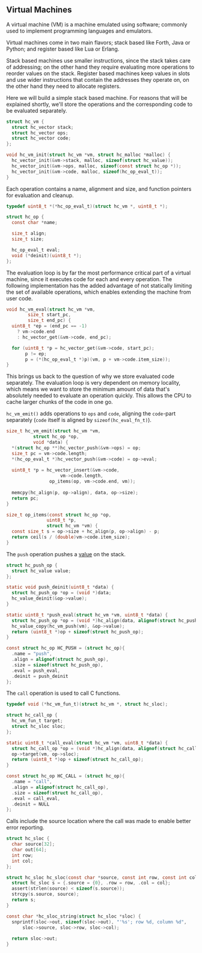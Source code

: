 ## Virtual Machines
A virtual machine (VM) is a machine emulated using software; commonly used to implement programming languages and emulators.

Virtual machines come in two main flavors; stack based like Forth, Java or Python; and register based like Lua or Erlang.

Stack based machines use smaller instructions, since the stack takes care of addressing; on the other hand they require evaluating more operations to reorder values on the stack. Register based machines keep values in slots and use wider instructions that contain the addresses they operate on, on the other hand they need to allocate registers.

Here we will build a simple stack based machine. For reasons that will be explained shortly, we'll store the operations and the corresponding code to be evaluated separately.

```C
struct hc_vm {
  struct hc_vector stack;  
  struct hc_vector ops;
  struct hc_vector code;
};

void hc_vm_init(struct hc_vm *vm, struct hc_malloc *malloc) {
  hc_vector_init(&vm->stack, malloc, sizeof(struct hc_value));
  hc_vector_init(&vm->ops, malloc, sizeof(const struct hc_op *));
  hc_vector_init(&vm->code, malloc, sizeof(hc_op_eval_t));
}
```

Each operation contains a name, alignment and size, and function pointers for evaluation and cleanup.

```C
typedef uint8_t *(*hc_op_eval_t)(struct hc_vm *, uint8_t *);

struct hc_op {
  const char *name;

  size_t align;
  size_t size;

  hc_op_eval_t eval;
  void (*deinit)(uint8_t *);
};
```

The evaluation loop is by far the most performance critical part of a virtual machine, since it executes code for each and every operation. The following implementation has the added advantage of not statically limiting the set of available operations, which enables extending the machine from user code.

```C
void hc_vm_eval(struct hc_vm *vm,
		size_t start_pc,
		size_t end_pc) {
  uint8_t *ep = (end_pc == -1)
    ? vm->code.end
    : hc_vector_get(&vm->code, end_pc);

  for (uint8_t *p = hc_vector_get(&vm->code, start_pc);
       p != ep;
       p = (*(hc_op_eval_t *)p)(vm, p + vm->code.item_size));
}
```

This brings us back to the question of why we store evaluated code separately. The evaluation loop is very dependent on memory locality, which means we want to store the minimum amount of data that's absolutely needed to evaluate an operation quickly. This allows the CPU to cache larger chunks of the code in one go.

`hc_vm_emit()` adds operations to `ops` and `code`, aligning the `code`-part separately (`code` itself is aligned by `sizeof(hc_eval_fn_t)`).

```C
size_t hc_vm_emit(struct hc_vm *vm,
		  struct hc_op *op,
		  void *data) {
  *(struct hc_op **)hc_vector_push(&vm->ops) = op;
  size_t pc = vm->code.length;
  *(hc_op_eval_t *)hc_vector_push(&vm->code) = op->eval;
  
  uint8_t *p = hc_vector_insert(&vm->code,
	     			vm->code.length,
				op_items(op, vm->code.end, vm));
  
  memcpy(hc_align(p, op->align), data, op->size);
  return pc;
}

size_t op_items(const struct hc_op *op,
		       uint8_t *p,
		       struct hc_vm *vm) {
  const size_t s = op->size + hc_align(p, op->align) - p;
  return ceil(s / (double)vm->code.item_size);
}
```

The `push` operation pushes a [value](https://github.com/codr7/hacktical-c/tree/main/reflect) on the stack.

```C
struct hc_push_op {
  struct hc_value value;
};

static void push_deinit(uint8_t *data) {
  struct hc_push_op *op = (void *)data;
  hc_value_deinit(&op->value);
}

static uint8_t *push_eval(struct hc_vm *vm, uint8_t *data) {
  struct hc_push_op *op = (void *)hc_align(data, alignof(struct hc_push_op));
  hc_value_copy(hc_vm_push(vm), &op->value);
  return (uint8_t *)op + sizeof(struct hc_push_op);
}

const struct hc_op HC_PUSH = (struct hc_op){
  .name = "push",
  .align = alignof(struct hc_push_op),
  .size = sizeof(struct hc_push_op),
  .eval = push_eval,
  .deinit = push_deinit
};
```

The `call` operation is used to call C functions.

```C
typedef void (*hc_vm_fun_t)(struct hc_vm *, struct hc_sloc);

struct hc_call_op {
  hc_vm_fun_t target;
  struct hc_sloc sloc;
};

static uint8_t *call_eval(struct hc_vm *vm, uint8_t *data) {
  struct hc_call_op *op = (void *)hc_align(data, alignof(struct hc_call_op));
  op->target(vm, op->sloc);
  return (uint8_t *)op + sizeof(struct hc_call_op);
}

const struct hc_op HC_CALL = (struct hc_op){
  .name = "call",
  .align = alignof(struct hc_call_op),
  .size = sizeof(struct hc_call_op),
  .eval = call_eval,
  .deinit = NULL
};
```

Calls include the source location where the call was made to enable better error reporting.

```C
struct hc_sloc {
  char source[32];
  char out[64];
  int row;
  int col;
};

struct hc_sloc hc_sloc(const char *source, const int row, const int col) {
  struct hc_sloc s = {.source = {0}, .row = row, .col = col};
  assert(strlen(source) < sizeof(s.source));
  strcpy(s.source, source);
  return s;
}

const char *hc_sloc_string(struct hc_sloc *sloc) {
  snprintf(sloc->out, sizeof(sloc->out), "'%s'; row %d, column %d",
	  sloc->source, sloc->row, sloc->col);
	  
  return sloc->out;
}
```